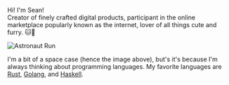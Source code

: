 Hi! I'm Sean!  
Creator of finely crafted digital products, participant in the online marketplace popularly known as the internet, lover of all things cute and furry. 🐱🐶  
  
![Astronaut Run](https://media0.giphy.com/media/10PHJGDj0oNna0/giphy.gif?cid=ecf05e47c3l5ffarczz86x7bmplvgigjerjbbz60ov2vlaka&rid=giphy.gif)  

I'm a bit of a space case (hence the image above), but's it's because I'm always thinking about programming languages. My favorite languages are [Rust](https://www.rust-lang.org/), [Golang](https://golang.org), and [Haskell](https://www.haskell.org/).  
  
<!--
**seanwestfall/seanwestfall** is a ✨ _special_ ✨ repository because its `README.md` (this file) appears on your GitHub profile.

Here are some ideas to get you started:

- 🔭 I’m currently working on ...
- 🌱 I’m currently learning ...
- 👯 I’m looking to collaborate on ...
- 🤔 I’m looking for help with ...
- 💬 Ask me about ...
- 📫 How to reach me: ...
- 😄 Pronouns: ...
- ⚡ Fun fact: ...
-->
